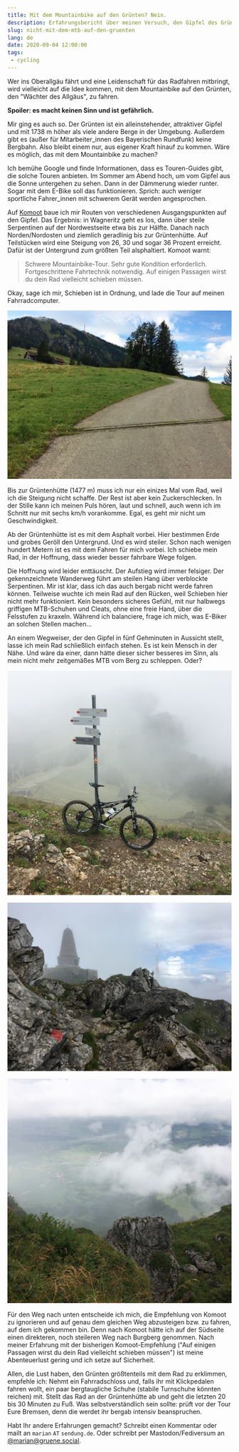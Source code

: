 ```yaml
---
title: Mit dem Mountainbike auf den Grünten? Nein.
description: Erfahrungsbericht über meinen Versuch, den Gipfel des Grünten (Allgäu) mit dem Fahrrad zu erreichen. Ich rate davon eher ab.
slug: nicht-mit-dem-mtb-auf-den-gruenten
lang: de
date: 2020-09-04 12:00:00
tags:
 - cycling
---
```


Wer ins Oberallgäu fährt und eine Leidenschaft für das Radfahren mitbringt, wird vielleicht auf die Idee kommen, mit dem Mountainbike auf den Grünten, den "Wächter des Allgäus", zu fahren.

**Spoiler: es macht keinen Sinn und ist gefährlich.**

Mir ging es auch so. Der Grünten ist ein alleinstehender, attraktiver Gipfel und mit 1738 m höher als viele andere Berge in der Umgebung. Außerdem gibt es (außer für Mitarbeiter_innen des Bayerischen Rundfunk) keine Bergbahn. Also bleibt einem nur, aus eigener Kraft hinauf zu kommen. Wäre es möglich, das mit dem Mountainbike zu machen?

Ich bemühe Google und finde Informationen, dass es Touren-Guides gibt, die solche Touren anbieten. Im Sommer am Abend hoch, um vom Gipfel aus die Sonne untergehen zu sehen. Dann in der Dämmerung wieder runter. Sogar mit dem E-Bike soll das funktionieren. Sprich: auch weniger sportliche Fahrer_innen mit schwerem Gerät werden angesprochen.

Auf [Komoot](https://www.komoot.de/) baue ich mir Routen von verschiedenen Ausgangspunkten auf den Gipfel. Das Ergebnis: in Wagneritz geht es los, dann über steile Serpentinen auf der Nordwestseite etwa bis zur Hälfte. Danach nach Norden/Nordosten und ziemlich geradlinig bis zur Grüntenhütte. Auf Teilstücken wird eine Steigung von 26, 30 und sogar 36 Prozent erreicht. Dafür ist der Untergrund zum größten Teil alsphaltiert. Komoot warnt:

> Schwere Mountainbike-Tour. Sehr gute Kondition erforderlich. Fortgeschrittene Fahrtechnik notwendig. Auf einigen Passagen wirst du dein Rad vielleicht schieben müssen.

Okay, sage ich mir, Schieben ist in Ordnung, und lade die Tour auf meinen Fahrradcomputer.

![Ist steil, sieht steil aus](steep.jpg)

Bis zur Grüntenhütte (1477 m) muss ich nur ein einizes Mal vom Rad, weil ich die Steigung nicht schaffe. Der Rest ist aber kein Zuckerschlecken. In der Stille kann ich meinen Puls hören, laut und schnell, auch wenn ich im Schnitt nur mit sechs km/h vorankomme. Egal, es geht mir nicht um Geschwindigkeit.

Ab der Grüntenhütte ist es mit dem Asphalt vorbei. Hier bestimmen Erde und grobes Geröll den Untergrund. Und es wird steiler. Schon nach wenigen hundert Metern ist es mit dem Fahren für mich vorbei. Ich schiebe mein Rad, in der Hoffnung, dass wieder besser fahrbare Wege folgen.

Die Hoffnung wird leider enttäuscht. Der Aufstieg wird immer felsiger. Der gekennzeichnete Wanderweg führt am steilen Hang über verblockte Serpentinen. Mir ist klar, dass ich das auch bergab nicht werde fahren können. Teilweise wuchte ich mein Rad auf den Rücken, weil Schieben hier nicht mehr funktioniert. Kein besonders sicheres Gefühl, mit nur halbwegs griffigen MTB-Schuhen und Cleats, ohne eine freie Hand, über die Felsstufen zu kraxeln. Während ich balanciere, frage ich mich, was E-Biker an solchen Stellen machen...

An einem Wegweiser, der den Gipfel in fünf Gehminuten in Aussicht stellt, lasse ich mein Rad schließlich einfach stehen. Es ist kein Mensch in der Nähe. Und wäre da einer, dann hätte dieser sicher besseres im Sinn, als mein nicht mehr zeitgemäßes MTB vom Berg zu schleppen. Oder?

![Letzter Fahrradständer vor dem Gipfel](bike-left-back.jpg)

![Jägerdenkmal und Sendemast auf dem Grünten](jaegerdenkmal.jpg)

![Blick vom Gipfel in Richtung Norden](look-down-north.jpg)

Für den Weg nach unten entscheide ich mich, die Empfehlung von Komoot zu ignorieren und auf genau dem gleichen Weg abzusteigen bzw. zu fahren, auf dem ich gekommen bin. Denn nach Komoot hätte ich auf der Südseite einen direkteren, noch steileren Weg nach Burgberg genommen. Nach meiner Erfahrung mit der bisherigen Komoot-Empfehlung ("Auf einigen Passagen wirst du dein Rad vielleicht schieben müssen") ist meine Abenteuerlust gering und ich setze auf Sicherheit.

Allen, die Lust haben, den Grünten größtenteils mit dem Rad zu erklimmen, empfehle ich: Nehmt ein Fahrradschloss und, falls ihr mit Klickpedalen fahren wollt, ein paar bergtaugliche Schuhe (stabile Turnschuhe könnten reichen) mit. Stellt das Rad an der Grüntenhütte ab und geht die letzten 20 bis 30 Minuten zu Fuß. Was selbstverständlich sein sollte: prüft vor der Tour Eure Bremsen, denn die werdet ihr bergab intensiv beanspruchen.

Habt Ihr andere Erfahrungen gemacht? Schreibt einen Kommentar oder mailt an `marian` `AT` `sendung.de`. Oder schreibt per Mastodon/Fediversum an [@marian@gruene.social](https://gruene.social/@marian).
